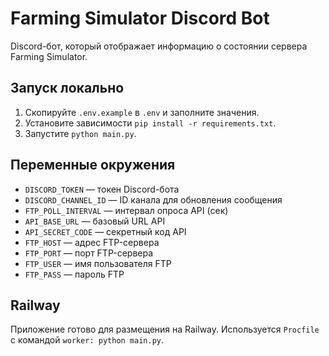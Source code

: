 # Farming Simulator Discord Bot

Discord-бот, который отображает информацию о состоянии сервера Farming Simulator.

## Запуск локально

1. Скопируйте `.env.example` в `.env` и заполните значения.
2. Установите зависимости `pip install -r requirements.txt`.
3. Запустите `python main.py`.

## Переменные окружения

- `DISCORD_TOKEN` — токен Discord-бота
- `DISCORD_CHANNEL_ID` — ID канала для обновления сообщения
- `FTP_POLL_INTERVAL` — интервал опроса API (сек)
- `API_BASE_URL` — базовый URL API
- `API_SECRET_CODE` — секретный код API
- `FTP_HOST` — адрес FTP-сервера
- `FTP_PORT` — порт FTP-сервера
- `FTP_USER` — имя пользователя FTP
- `FTP_PASS` — пароль FTP

## Railway

Приложение готово для размещения на Railway. Используется `Procfile` с командой `worker: python main.py`.

